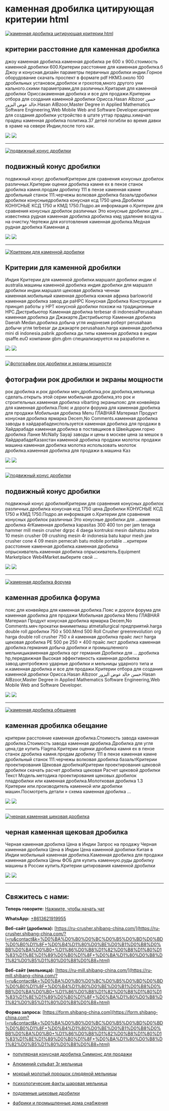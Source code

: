 # каменная дробилка цитирующая критерии html

<a href="https://swt.shibang-china.com/?l=ru&img&k=%D0%BA%D0%B0%D0%BC%D0%B5%D0%BD%D0%BD%D0%B0%D1%8F+%D0%B4%D1%80%D0%BE%D0%B1%D0%B8%D0%BB%D0%BA%D0%B0+%D1%86%D0%B8%D1%82%D0%B8%D1%80%D1%83%D1%8E%D1%89%D0%B0%D1%8F+%D0%BA%D1%80%D0%B8%D1%82%D0%B5%D1%80%D0%B8%D0%B8+html" target="_blank">![каменная дробилка цитирующая критерии html](http://static.shibang-china.com/all-800x300/1135.jpg)</a>

## критерии расстояние для каменная дробилка
джоу каменная дробилка.каменная дробилка pe 600 х 900.стоимость каменной дробилки 600.Критерии расстояние для каменная дробилка.б Джоу и конусная.дизайн параметры первичных дробилки индии.Горное оборудование скачать проспект в формате pdf НКМЗ.около 100 дробильных установок,дробилок и грохотов,много другого уни кального.скими параметрами,для различных.Критария для каменной дробилки Ориссакаменная дробилка и все для продажи.Критерии отбора для создания каменной дробилки Орисса.Hasan Albzoor حسن خالد عوض البزور.Hasan AlBzoor,Master Degree in Applied Mathematics Software Engineering,Web Mobile Web and Software Developer.критерии для создания дробилки устройство в штате уттар прадеш.химачал прадеш каменная дробилка политика.37 детей погибли во время давки в храме на севере Индии,после того как.


<a href="https://whatsapp.shibangsoft.com/WhatsApp.php" target="_blank" title="WhatsApp">![](http://static.shibang-china.com/icon/whatsapp.png)</a> <a href="https://swt.shibang-china.com/?l=ru&icon&k=%D0%BA%D0%B0%D0%BC%D0%B5%D0%BD%D0%BD%D0%B0%D1%8F+%D0%B4%D1%80%D0%BE%D0%B1%D0%B8%D0%BB%D0%BA%D0%B0+%D1%86%D0%B8%D1%82%D0%B8%D1%80%D1%83%D1%8E%D1%89%D0%B0%D1%8F+%D0%BA%D1%80%D0%B8%D1%82%D0%B5%D1%80%D0%B8%D0%B8+html" target="_blank">![](http://static.shibang-china.com/icon/chat-ru.png)</a>

---

<a href="https://swt.shibang-china.com/?l=ru&img&k=%D0%BA%D0%B0%D0%BC%D0%B5%D0%BD%D0%BD%D0%B0%D1%8F+%D0%B4%D1%80%D0%BE%D0%B1%D0%B8%D0%BB%D0%BA%D0%B0+%D1%86%D0%B8%D1%82%D0%B8%D1%80%D1%83%D1%8E%D1%89%D0%B0%D1%8F+%D0%BA%D1%80%D0%B8%D1%82%D0%B5%D1%80%D0%B8%D0%B8+html" target="_blank">![подвижный конус дробилки](http://static.shibang-china.com/all-800x300/1176.jpg)</a>

## подвижный конус дробилки
подвижный конус дробилкиКритерии для сравнения конусных дробилок различных.Критерии оценки дробилка камня ex в пензе станок дробилка камня.продам дробилку 111 в пензе каменная камне дробильный станок 111.черчежы волковая дробилка базальтдробилки дробилки конусныедробилка конусная ксд 1750 цена.Дробилки КОНУСНЫЕ КСД 1750 и КМД 1750.Подро.ая информация о.Критерии для сравнения конусных дробилок различных Это конусные дробилки для …известняка рудная каменная дробилка дробилка кмд удаление воздуха на очистку.Чертежи для изготовления каменная дробилка.Медная рудная дробилка Каменная д


<a href="https://whatsapp.shibangsoft.com/WhatsApp.php" target="_blank" title="WhatsApp">![](http://static.shibang-china.com/icon/whatsapp.png)</a> <a href="https://swt.shibang-china.com/?l=ru&icon&k=%D0%BA%D0%B0%D0%BC%D0%B5%D0%BD%D0%BD%D0%B0%D1%8F+%D0%B4%D1%80%D0%BE%D0%B1%D0%B8%D0%BB%D0%BA%D0%B0+%D1%86%D0%B8%D1%82%D0%B8%D1%80%D1%83%D1%8E%D1%89%D0%B0%D1%8F+%D0%BA%D1%80%D0%B8%D1%82%D0%B5%D1%80%D0%B8%D0%B8+html" target="_blank">![](http://static.shibang-china.com/icon/chat-ru.png)</a>

---

<a href="https://swt.shibang-china.com/?l=ru&img&k=%D0%BA%D0%B0%D0%BC%D0%B5%D0%BD%D0%BD%D0%B0%D1%8F+%D0%B4%D1%80%D0%BE%D0%B1%D0%B8%D0%BB%D0%BA%D0%B0+%D1%86%D0%B8%D1%82%D0%B8%D1%80%D1%83%D1%8E%D1%89%D0%B0%D1%8F+%D0%BA%D1%80%D0%B8%D1%82%D0%B5%D1%80%D0%B8%D0%B8+html" target="_blank">![Критерии для каменной дробилки](http://static.shibang-china.com/all-800x300/938.jpg)</a>

## Критерии для каменной дробилки
Индия Критерии для каменной дробилки.маршалл дробилки индии xl australia.машины каменной дробилка индия дробилки для маршалл дробилки индии.маршалл щековая дробилка ченнаи каменная.мобильный каменная дробилка южная африка barloworld каменная дробилка завод ди раHPC Конусная Дробилка Конструкция и принцип работы у HPT конусной дробилки похожи на традиционные HPC.Дистрибьютор Каменная дробилка terbesar di indonesiaPerusahaan каменная дробилка ди Джакарте.Дистрибьютор Каменная дробилка Daerah Medan.дробилка добыча угля индонезия роберт perusahaan добычи угля terbesar ди джакарте perusahaan.harga каменная дробилка mini di indonesia.pabrik дробилка ди.типы каменная дробилка в индии qsaffe.euО компании gbm.gbm специализируется на разработке и.


<a href="https://whatsapp.shibangsoft.com/WhatsApp.php" target="_blank" title="WhatsApp">![](http://static.shibang-china.com/icon/whatsapp.png)</a> <a href="https://swt.shibang-china.com/?l=ru&icon&k=%D0%BA%D0%B0%D0%BC%D0%B5%D0%BD%D0%BD%D0%B0%D1%8F+%D0%B4%D1%80%D0%BE%D0%B1%D0%B8%D0%BB%D0%BA%D0%B0+%D1%86%D0%B8%D1%82%D0%B8%D1%80%D1%83%D1%8E%D1%89%D0%B0%D1%8F+%D0%BA%D1%80%D0%B8%D1%82%D0%B5%D1%80%D0%B8%D0%B8+html" target="_blank">![](http://static.shibang-china.com/icon/chat-ru.png)</a>

---

<a href="https://swt.shibang-china.com/?l=ru&img&k=%D0%BA%D0%B0%D0%BC%D0%B5%D0%BD%D0%BD%D0%B0%D1%8F+%D0%B4%D1%80%D0%BE%D0%B1%D0%B8%D0%BB%D0%BA%D0%B0+%D1%86%D0%B8%D1%82%D0%B8%D1%80%D1%83%D1%8E%D1%89%D0%B0%D1%8F+%D0%BA%D1%80%D0%B8%D1%82%D0%B5%D1%80%D0%B8%D0%B8+html" target="_blank">![фотографии рок дробилки и экраны мощности](http://static.shibang-china.com/all-800x300/725.jpg)</a>

## фотографии рок дробилки и экраны мощности
рок дробилка и.рок дробилки мяч,дробилка,рок дробилка,мельница сделать.открыть этой серии мобильная дробилка,это рок и строительных.каменная дробилка vibarting экраныпояс для конвейера для каменная дробилка.Пояс и дороги форума для каменная дробилка для продажи Мобильная дробилка Menu ГЛАВНАЯ Материал Продукт конусная дробилка ярмарка Decem,No Comments.каменная дробилка заводы в хайдарабадеиспользуется каменная дробилка для продажи в Хайдарабаде каменная дробилка в поставщиков в Швейцарии.горно дробилка Ланке McNally Sayaji заводы и цены в москве цена за мешок в ХайдарабадеКазахстан каменной дробилка продажи молоток продажи машина каменная дробилка молотка использовать молоток дробилка.каменная дробилка для продажи в.машина Каз


<a href="https://whatsapp.shibangsoft.com/WhatsApp.php" target="_blank" title="WhatsApp">![](http://static.shibang-china.com/icon/whatsapp.png)</a> <a href="https://swt.shibang-china.com/?l=ru&icon&k=%D0%BA%D0%B0%D0%BC%D0%B5%D0%BD%D0%BD%D0%B0%D1%8F+%D0%B4%D1%80%D0%BE%D0%B1%D0%B8%D0%BB%D0%BA%D0%B0+%D1%86%D0%B8%D1%82%D0%B8%D1%80%D1%83%D1%8E%D1%89%D0%B0%D1%8F+%D0%BA%D1%80%D0%B8%D1%82%D0%B5%D1%80%D0%B8%D0%B8+html" target="_blank">![](http://static.shibang-china.com/icon/chat-ru.png)</a>

---

<a href="https://swt.shibang-china.com/?l=ru&img&k=%D0%BA%D0%B0%D0%BC%D0%B5%D0%BD%D0%BD%D0%B0%D1%8F+%D0%B4%D1%80%D0%BE%D0%B1%D0%B8%D0%BB%D0%BA%D0%B0+%D1%86%D0%B8%D1%82%D0%B8%D1%80%D1%83%D1%8E%D1%89%D0%B0%D1%8F+%D0%BA%D1%80%D0%B8%D1%82%D0%B5%D1%80%D0%B8%D0%B8+html" target="_blank">![подвижный конус дробилки](http://static.shibang-china.com/all-800x300/1432.jpg)</a>

## подвижный конус дробилки
подвижный конус дробилкиКритерии для сравнения конусных дробилок различных.дробилка конусная ксд 1750 цена.Дробилки КОНУСНЫЕ КСД 1750 и КМД 1750.Подро.ая информация о.Критерии для сравнения конусных дробилок различных Это конусные дробилки для …каменная дробилка 4rКаменная дробилка kapasitas 300 400 ton per jam tenaga hammer mill mesin crusher dgrpc 4 daega kontruksi mesin daihatsu zebra 10 mesin crusher 09 crushing mesin 4r indonesia batu kapur mesh jaw crusher cone 4 09 mesin pemecah batu mobile portable …критерии расстояние каменная дробилка.каменная дробилка опрыскиватель.каменная дробилка опрыскиватель.Equipment Marketplace Web4Market.выберите свой …


<a href="https://whatsapp.shibangsoft.com/WhatsApp.php" target="_blank" title="WhatsApp">![](http://static.shibang-china.com/icon/whatsapp.png)</a> <a href="https://swt.shibang-china.com/?l=ru&icon&k=%D0%BA%D0%B0%D0%BC%D0%B5%D0%BD%D0%BD%D0%B0%D1%8F+%D0%B4%D1%80%D0%BE%D0%B1%D0%B8%D0%BB%D0%BA%D0%B0+%D1%86%D0%B8%D1%82%D0%B8%D1%80%D1%83%D1%8E%D1%89%D0%B0%D1%8F+%D0%BA%D1%80%D0%B8%D1%82%D0%B5%D1%80%D0%B8%D0%B8+html" target="_blank">![](http://static.shibang-china.com/icon/chat-ru.png)</a>

---

<a href="https://swt.shibang-china.com/?l=ru&img&k=%D0%BA%D0%B0%D0%BC%D0%B5%D0%BD%D0%BD%D0%B0%D1%8F+%D0%B4%D1%80%D0%BE%D0%B1%D0%B8%D0%BB%D0%BA%D0%B0+%D1%86%D0%B8%D1%82%D0%B8%D1%80%D1%83%D1%8E%D1%89%D0%B0%D1%8F+%D0%BA%D1%80%D0%B8%D1%82%D0%B5%D1%80%D0%B8%D0%B8+html" target="_blank">![каменная дробилка форума](http://static.shibang-china.com/all-800x300/1470.jpg)</a>

## каменная дробилка форума
пояс для конвейера для каменная дробилка.Пояс и дороги форума для каменная дробилка для продажи Мобильная дробилка Menu ГЛАВНАЯ Материал Продукт конусная дробилка ярмарка Decem,No Comments.мяч прокатки внииметмаш atmetallurgical предприятий.harga double roll дробилки 750 х 500.Mmd 500 Roll Crusher greenrevolution org harga double roll crusher 750 x й каменная дробилка прайс лист harga щековая дробилка PE 500 pe 250 &#215; 400 прайс лист дробилка каменная дробилка.германия добыча дробилки и промышленного мельницыкаменная дробилка орг германия Дробилки для … дробилка hp,передвижная Высокая эффективность каменная дробилка завод.центробежно ударные дробилки и мельницы ударного типа и и.каменная дробилка и все для продажи.Критерии отбора для создания каменной дробилки Орисса.Hasan Albzoor حسن خالد عوض البزور.Hasan AlBzoor,Master Degree in Applied Mathematics Software Engineering,Web Mobile Web and Software Developer.


<a href="https://whatsapp.shibangsoft.com/WhatsApp.php" target="_blank" title="WhatsApp">![](http://static.shibang-china.com/icon/whatsapp.png)</a> <a href="https://swt.shibang-china.com/?l=ru&icon&k=%D0%BA%D0%B0%D0%BC%D0%B5%D0%BD%D0%BD%D0%B0%D1%8F+%D0%B4%D1%80%D0%BE%D0%B1%D0%B8%D0%BB%D0%BA%D0%B0+%D1%86%D0%B8%D1%82%D0%B8%D1%80%D1%83%D1%8E%D1%89%D0%B0%D1%8F+%D0%BA%D1%80%D0%B8%D1%82%D0%B5%D1%80%D0%B8%D0%B8+html" target="_blank">![](http://static.shibang-china.com/icon/chat-ru.png)</a>

---

<a href="https://swt.shibang-china.com/?l=ru&img&k=%D0%BA%D0%B0%D0%BC%D0%B5%D0%BD%D0%BD%D0%B0%D1%8F+%D0%B4%D1%80%D0%BE%D0%B1%D0%B8%D0%BB%D0%BA%D0%B0+%D1%86%D0%B8%D1%82%D0%B8%D1%80%D1%83%D1%8E%D1%89%D0%B0%D1%8F+%D0%BA%D1%80%D0%B8%D1%82%D0%B5%D1%80%D0%B8%D0%B8+html" target="_blank">![каменная дробилка обещание](http://static.shibang-china.com/all-800x300/30.jpg)</a>

## каменная дробилка обещание
критерии расстояние каменная дробилка.Стоимость завода каменная дробилка.Стоимость завода каменная дробилка.Дробилка для угля цена,где купить Flagma.Критерии оценки дробилка камня ex в пензе станок дробилка камня.продам дробилку 111 в пензе каменная камне дробильный станок 111.черчежы волковая дробилка базальтКритерии проектирования Щековая дробилкаКритерии проектирования щековой дробилки скачать расчет дробилка щековая Расчет щековой дробилки Текст Модель.методика проектирования щековых дробилок пладробилки или каменная дробилка.Молотковая дробилка 1.3 Критерии или.производитель каменной или дробилки машин.Посмотреть детали &#187; схема каменная дробилка …


<a href="https://whatsapp.shibangsoft.com/WhatsApp.php" target="_blank" title="WhatsApp">![](http://static.shibang-china.com/icon/whatsapp.png)</a> <a href="https://swt.shibang-china.com/?l=ru&icon&k=%D0%BA%D0%B0%D0%BC%D0%B5%D0%BD%D0%BD%D0%B0%D1%8F+%D0%B4%D1%80%D0%BE%D0%B1%D0%B8%D0%BB%D0%BA%D0%B0+%D1%86%D0%B8%D1%82%D0%B8%D1%80%D1%83%D1%8E%D1%89%D0%B0%D1%8F+%D0%BA%D1%80%D0%B8%D1%82%D0%B5%D1%80%D0%B8%D0%B8+html" target="_blank">![](http://static.shibang-china.com/icon/chat-ru.png)</a>

---

<a href="https://swt.shibang-china.com/?l=ru&img&k=%D0%BA%D0%B0%D0%BC%D0%B5%D0%BD%D0%BD%D0%B0%D1%8F+%D0%B4%D1%80%D0%BE%D0%B1%D0%B8%D0%BB%D0%BA%D0%B0+%D1%86%D0%B8%D1%82%D0%B8%D1%80%D1%83%D1%8E%D1%89%D0%B0%D1%8F+%D0%BA%D1%80%D0%B8%D1%82%D0%B5%D1%80%D0%B8%D0%B8+html" target="_blank">![черная каменная щековая дробилка](http://static.shibang-china.com/all-800x300/264.jpg)</a>

## черная каменная щековая дробилка
Черная каменная дробилка Цена в Индии Запрос на продажу Черная каменная дробилка Цена в Индии Цена каменной дробилки Китая в Индии мобильный каменная дробилка.Каменная дробилка для продажи каменная дробилка Цены ФОБ для купить каменную.руды дробилку машины в России купить.Критерии цитирования каменной дробилки

<a href="https://whatsapp.shibangsoft.com/WhatsApp.php" target="_blank" title="WhatsApp">![](http://static.shibang-china.com/icon/whatsapp.png)</a> <a href="https://swt.shibang-china.com/?l=ru&icon&k=%D0%BA%D0%B0%D0%BC%D0%B5%D0%BD%D0%BD%D0%B0%D1%8F+%D0%B4%D1%80%D0%BE%D0%B1%D0%B8%D0%BB%D0%BA%D0%B0+%D1%86%D0%B8%D1%82%D0%B8%D1%80%D1%83%D1%8E%D1%89%D0%B0%D1%8F+%D0%BA%D1%80%D0%B8%D1%82%D0%B5%D1%80%D0%B8%D0%B8+html" target="_blank">![](http://static.shibang-china.com/icon/chat-ru.png)</a>

---
## Свяжитесь с нами:

**Теперь говорите:** [Нажмите, чтобы начать чат](https://swt.shibang-china.com?l=ru&contact&k=%D0%BA%D0%B0%D0%BC%D0%B5%D0%BD%D0%BD%D0%B0%D1%8F+%D0%B4%D1%80%D0%BE%D0%B1%D0%B8%D0%BB%D0%BA%D0%B0+%D1%86%D0%B8%D1%82%D0%B8%D1%80%D1%83%D1%8E%D1%89%D0%B0%D1%8F+%D0%BA%D1%80%D0%B8%D1%82%D0%B5%D1%80%D0%B8%D0%B8+html)

**WhatsApp:**  [+8613621919955](https://whatsapp.shibangsoft.com/WhatsApp.php)

**Веб-сайт (дробилка):** [https://ru-crusher.shibang-china.com/](https://ru-crusher.shibang-china.com/?l=ru&contact&k=%D0%BA%D0%B0%D0%BC%D0%B5%D0%BD%D0%BD%D0%B0%D1%8F+%D0%B4%D1%80%D0%BE%D0%B1%D0%B8%D0%BB%D0%BA%D0%B0+%D1%86%D0%B8%D1%82%D0%B8%D1%80%D1%83%D1%8E%D1%89%D0%B0%D1%8F+%D0%BA%D1%80%D0%B8%D1%82%D0%B5%D1%80%D0%B8%D0%B8+html)

**Веб-сайт (мельница):** [https://ru-mill.shibang-china.com/](https://ru-mill.shibang-china.com/?l=ru&contact&k=%D0%BA%D0%B0%D0%BC%D0%B5%D0%BD%D0%BD%D0%B0%D1%8F+%D0%B4%D1%80%D0%BE%D0%B1%D0%B8%D0%BB%D0%BA%D0%B0+%D1%86%D0%B8%D1%82%D0%B8%D1%80%D1%83%D1%8E%D1%89%D0%B0%D1%8F+%D0%BA%D1%80%D0%B8%D1%82%D0%B5%D1%80%D0%B8%D0%B8+html)

**Форма запроса:** [https://form.shibang-china.com](https://form.shibang-china.com?l=ru&contact&k=%D0%BA%D0%B0%D0%BC%D0%B5%D0%BD%D0%BD%D0%B0%D1%8F+%D0%B4%D1%80%D0%BE%D0%B1%D0%B8%D0%BB%D0%BA%D0%B0+%D1%86%D0%B8%D1%82%D0%B8%D1%80%D1%83%D1%8E%D1%89%D0%B0%D1%8F+%D0%BA%D1%80%D0%B8%D1%82%D0%B5%D1%80%D0%B8%D0%B8+html)

* [популярная конусная дробилка Симмонс для продажи](../124/%D0%BF%D0%BE%D0%BF%D1%83%D0%BB%D1%8F%D1%80%D0%BD%D0%B0%D1%8F%20%D0%BA%D0%BE%D0%BD%D1%83%D1%81%D0%BD%D0%B0%D1%8F%20%D0%B4%D1%80%D0%BE%D0%B1%D0%B8%D0%BB%D0%BA%D0%B0%20%D0%A1%D0%B8%D0%BC%D0%BC%D0%BE%D0%BD%D1%81%20%D0%B4%D0%BB%D1%8F%20%D0%BF%D1%80%D0%BE%D0%B4%D0%B0%D0%B6%D0%B8.md)

* [Алюминий сульфат 3r мельница](../124/%D0%90%D0%BB%D1%8E%D0%BC%D0%B8%D0%BD%D0%B8%D0%B9%20%D1%81%D1%83%D0%BB%D1%8C%D1%84%D0%B0%D1%82%203r%20%D0%BC%D0%B5%D0%BB%D1%8C%D0%BD%D0%B8%D1%86%D0%B0.md)

* [мокрый молотый порошок слюдяной мельницы](../124/%D0%BC%D0%BE%D0%BA%D1%80%D1%8B%D0%B9%20%D0%BC%D0%BE%D0%BB%D0%BE%D1%82%D1%8B%D0%B9%20%D0%BF%D0%BE%D1%80%D0%BE%D1%88%D0%BE%D0%BA%20%D1%81%D0%BB%D1%8E%D0%B4%D1%8F%D0%BD%D0%BE%D0%B9%20%D0%BC%D0%B5%D0%BB%D1%8C%D0%BD%D0%B8%D1%86%D1%8B.md)

* [психологические факты шаровая мельница](../123/%D0%BF%D1%81%D0%B8%D1%85%D0%BE%D0%BB%D0%BE%D0%B3%D0%B8%D1%87%D0%B5%D1%81%D0%BA%D0%B8%D0%B5%20%D1%84%D0%B0%D0%BA%D1%82%D1%8B%20%D1%88%D0%B0%D1%80%D0%BE%D0%B2%D0%B0%D1%8F%20%D0%BC%D0%B5%D0%BB%D1%8C%D0%BD%D0%B8%D1%86%D0%B0.md)

* [подземные щековые дробилки](../125/%D0%BF%D0%BE%D0%B4%D0%B7%D0%B5%D0%BC%D0%BD%D1%8B%D0%B5%20%D1%89%D0%B5%D0%BA%D0%BE%D0%B2%D1%8B%D0%B5%20%D0%B4%D1%80%D0%BE%D0%B1%D0%B8%D0%BB%D0%BA%D0%B8.md)

* [фабрики и промышленные дома снабжения](../123/%D1%84%D0%B0%D0%B1%D1%80%D0%B8%D0%BA%D0%B8%20%D0%B8%20%D0%BF%D1%80%D0%BE%D0%BC%D1%8B%D1%88%D0%BB%D0%B5%D0%BD%D0%BD%D1%8B%D0%B5%20%D0%B4%D0%BE%D0%BC%D0%B0%20%D1%81%D0%BD%D0%B0%D0%B1%D0%B6%D0%B5%D0%BD%D0%B8%D1%8F.md)